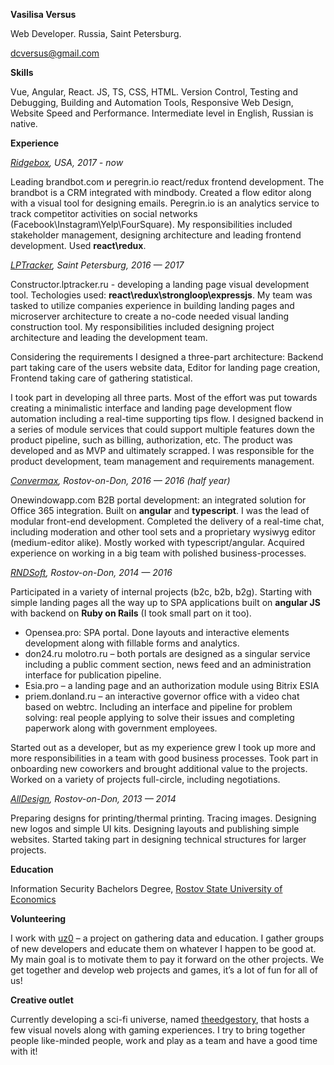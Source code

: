 **Vasilisa Versus**

Web Developer. Russia, Saint Petersburg.

dcversus@gmail.com


**Skills**

Vue, Angular, React. JS, TS, CSS, HTML. Version Control, Testing and Debugging, Building and Automation Tools, Responsive Web Design, Website Speed and Performance.
Intermediate level in English, Russian is native.

**Experience**

*[Ridgebox](http://www.ridgebox.com/), USA, 2017 - now*

Leading brandbot.com и peregrin.io react/redux frontend development. The brandbot is a CRM integrated with mindbody. Created a flow editor along with a visual tool for designing emails. Peregrin.io is an analytics service to track competitor activities on social networks (Facebook\Instagram\Yelp\FourSquare). My responsibilities included stakeholder management, designing architecture and leading frontend development. Used **react\redux**.


*[LPTracker](http://lptracker.ru/), Saint Petersburg, 2016 — 2017*

Сonstructor.lptracker.ru - developing a landing page visual development tool. Techologies used: **react\redux\strongloop\expressjs**. My team was tasked to utilize companies experience in building landing pages and microserver architecture to create a no-code needed visual landing construction tool. My responsibilities included designing project architecture and leading the development team. 

Considering the requirements I designed a three-part architecture: Backend part taking care of the users website data, Editor for landing page creation, Frontend taking care of gathering statistical.

I took part in developing all three parts. Most of the effort was put towards creating a minimalistic interface and landing page development flow automation including a real-time supporting tips flow. I designed backend in a series of module services that could support multiple features down the product pipeline, such as billing, authorization, etc. The product was developed and as MVP and ultimately scrapped. I was responsible for the product development, team management and requirements management. 


*[Convermax](http://www.convermax.com/), Rostov-on-Don, 2016 — 2016 (half year)*

Onewindowapp.com B2B portal development: an integrated solution for Office 365 integration. Built on **angular** and **typescript**. I was the lead of modular front-end development. Completed the delivery of a real-time chat, including moderation and other tool sets and a proprietary wysiwyg editor (medium-editor alike). Mostly worked with typescript/angular. Acquired experience on working in a big team with polished business-processes.


*[RNDSoft](http://rnds.pro/), Rostov-on-Don, 2014 — 2016*

Participated in a variety of internal projects (b2c, b2b, b2g). Starting with simple landing pages all the way up to SPA applications built on **angular JS** with backend on **Ruby on Rails** (I took small part on it too).

* Opensea.pro: SPA portal. Done layouts and interactive elements development along with fillable forms and analytics. 
* don24.ru molotro.ru – both portals are designed as a singular service including a public comment section, news feed and an administration interface for publication pipeline.
* Esia.pro – a landing page and an authorization module using Bitrix ESIA
* priem.donland.ru – an interactive governor office with a video chat based on webtrc. Including an interface and pipeline for problem solving: real people applying to solve their issues and completing paperwork along with government employees. 

Started out as a developer, but as my experience grew I took up more and more responsibilities in a team with good business processes. Took part in onboarding new coworkers and brought additional value to the projects. Worked on a variety of projects full-circle, including negotiations.


*[AllDesign](http://alldesign.su/), Rostov-on-Don, 2013 — 2014*

Preparing designs for printing/thermal printing. Tracing images. Designing new logos and simple UI kits. Designing layouts and publishing simple websites. Started taking part in designing technical structures for larger projects.


**Education**

Information Security Bachelors Degree,
[Rostov State University of Economics](http://int.rsue.ru/)


**Volunteering**

I work with [uz0](https://uz0.ru) – a project on gathering data and education. I gather groups of new developers and educate them on whatever I happen to be good at. My main goal is to motivate them to pay it forward on the other projects. We get together and develop web projects and games, it’s a lot of fun for all of us! 

**Creative outlet**

Currently developing a sci-fi universe, named [theedgestory](https://theedgestory.ru), that hosts a few visual novels along with gaming experiences. I try to bring together people like-minded people, work and play as a team and have a good time with it! 

